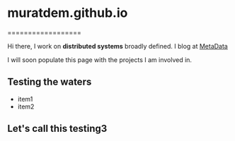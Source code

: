 # muratdem.github.io
==================

Hi there,
I work on __distributed systems__ broadly defined.
I blog at [MetaData](http://muratbuffalo.blogspot.com)

I will soon populate this page with the projects I am involved in.

## Testing the waters
+ item1
+ item2

## Let's call this testing3